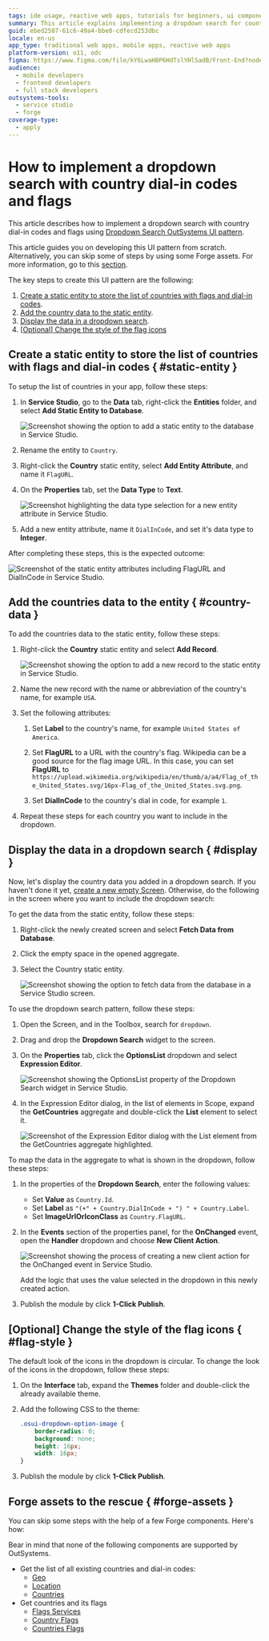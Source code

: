 ```yaml
---
tags: ide usage, reactive web apps, tutorials for beginners, ui components, static entities
summary: This article explains implementing a dropdown search for country dial-in codes and flags in OutSystems, with optional Forge components.
guid: ebed2507-61c6-49a4-bbe0-cdfecd253dbc
locale: en-us
app_type: traditional web apps, mobile apps, reactive web apps
platform-version: o11, odc
figma: https://www.figma.com/file/kY6LwaHBP6HdTslYHlSadB/Front-End?node-id=1242:644
audience:
  - mobile developers
  - frontend developers
  - full stack developers
outsystems-tools:
  - service studio
  - forge
coverage-type:
  - apply
---
```


# How to implement a dropdown search with country dial-in codes and flags

This article describes how to implement a dropdown search with country dial-in codes and flags using [Dropdown Search OutSystems UI pattern](https://success.outsystems.com/documentation/11/developing_an_application/design_ui/patterns/using_mobile_and_reactive_patterns/interaction/dropdown_search/).

This article guides you on developing this UI pattern from scratch. Alternatively, you can skip some of steps by using some Forge assets. For more information, go to this [section](#forge-assets).

The key steps to create this UI pattern are the following:

1. [Create a static entity to store the list of countries with flags and dial-in codes](#static-entity).
1. [Add the country data to the static entity](#country-data).
1. [Display the data in a dropdown search](#display).
1. [[Optional] Change the style of the flag icons](#flag-style)

## Create a static entity to store the list of countries with flags and dial-in codes { #static-entity }

To setup the list of countries in your app, follow these steps:

1. In **Service Studio**, go to the **Data** tab, right-click the **Entities** folder, and select **Add Static Entity to Database**.

    ![Screenshot showing the option to add a static entity to the database in Service Studio.](images/countrydropdown001-ss.png "Adding a Static Entity to Database")

1. Rename the entity to `Country`.

1. Right-click the **Country** static entity, select **Add Entity Attribute**, and name it `FlagURL`.

1. On the **Properties** tab, set the **Data Type** to **Text**.

    ![Screenshot highlighting the data type selection for a new entity attribute in Service Studio.](images/countrydropdown002-ss.png "Setting Data Type for Entity Attribute")

1. Add a new entity attribute, name it `DialInCode`, and set it's data type to **Integer**. 

After completing these steps, this is the expected outcome:

![Screenshot of the static entity attributes including FlagURL and DialInCode in Service Studio.](images/countrydropdown003-ss.png "Static Entity Attributes Overview")

## Add the countries data to the entity { #country-data }

To add the countries data to the static entity, follow these steps:

1. Right-click the **Country** static entity and select **Add Record**.

    ![Screenshot showing the option to add a new record to the static entity in Service Studio.](images/countrydropdown004-ss.png "Adding a New Record to Static Entity")

1. Name the new record with the name or abbreviation of the country's name, for example `USA`.

1. Set the following attributes:

    1. Set **Label** to the country's name, for example `United States of America`.

    1. Set **FlagURL** to a URL with the country's flag. Wikipedia can be a good source for the flag image URL. In this case, you can set **FlagURL** to  `https://upload.wikimedia.org/wikipedia/en/thumb/a/a4/Flag_of_the_United_States.svg/16px-Flag_of_the_United_States.svg.png`.

    1. Set **DialInCode** to the country's dial in code, for example `1`.

1. Repeat these steps for each country you want to include in the dropdown.

## Display the data in a dropdown search { #display }

Now, let's display the country data you added in a dropdown search. If you haven't done it yet, [create a new empty Screen](https://success.outsystems.com/documentation/11/developing_an_application/design_ui/screen/). Otherwise, do the following in the screen where you want to include the dropdown search:

To get the data from the static entity, follow these steps:

1. Right-click the newly created screen and select **Fetch Data from Database**.

1. Click the empty space in the opened aggregate.

1. Select the Country static entity.

    ![Screenshot showing the option to fetch data from the database in a Service Studio screen.](images/countrydropdown005-ss.png "Fetching Data from Database")

To use the dropdown search pattern, follow these steps:

1. Open the Screen, and in the Toolbox, search for ``dropdown``.

1. Drag and drop the **Dropdown Search** widget to the screen.

1. On the **Properties** tab, click the **OptionsList** dropdown and select **Expression Editor**.

    ![Screenshot showing the OptionsList property of the Dropdown Search widget in Service Studio.](images/countrydropdown006-ss.png "Dropdown Search Options List")

1. In the Expression Editor dialog, in the list of elements in Scope, expand the **GetCountries** aggregate and double-click the **List** element to select it.

    ![Screenshot of the Expression Editor dialog with the List element from the GetCountries aggregate highlighted.](images/countrydropdown007-ss.png "Selecting List Element in Expression Editor")

To map the data in the aggregate to what is shown in the dropdown, follow these steps:

1. In the properties of the **Dropdown Search**, enter the following values:

    * Set **Value** as `Country.Id`.
    * Set **Label** as `"(+" + Country.DialInCode + ") " + Country.Label`.
    * Set **ImageUrlOrIconClass** as `Country.FlagURL`.

1. In the **Events** section of the properties panel, for the **OnChanged** event, open the **Handler** dropdown and choose **New Client Action**.

    ![Screenshot showing the process of creating a new client action for the OnChanged event in Service Studio.](images/countrydropdown008-ss.png "Creating New Client Action for OnChanged Event")

    <div class="info" markdown="1">

    Add the logic that uses the value selected in the dropdown in this newly created action.

    </div>

1. Publish the module by click **1-Click Publish**.

## [Optional] Change the style of the flag icons { #flag-style }

The default look of the icons in the dropdown is circular. To change the look of the icons in the dropdown, follow these steps:

1. On the **Interface** tab, expand the **Themes** folder and double-click the already available theme.

1. Add the following CSS to the theme:

    ```css
    .osui-dropdown-option-image {
        border-radius: 0;
        background: none;
        height: 16px;
        width: 16px;
    } 
    ```

1. Publish the module by click **1-Click Publish**.

## Forge assets to the rescue { #forge-assets }

You can skip some steps with the help of a few Forge components. Here's how:

<div class="info" markdown="1">

Bear in mind that none of the following components are supported by OutSystems.

</div>

* Get the list of all existing countries and dial-in codes:
    * [Geo](https://www.outsystems.com/forge/component-overview/439/geo)
    * [Location](https://www.outsystems.com/forge/component-overview/906/location)
    * [Countries](https://www.outsystems.com/forge/component-overview/7931/countries)
* Get countries and its flags
    * [Flags Services](https://www.outsystems.com/forge/component-overview/14259/flags-services)
    * [Country Flags](https://www.outsystems.com/forge/component-overview/11309/country-flags)
    * [Countries Flags](https://www.outsystems.com/forge/component-overview/12668/countries-flags)
